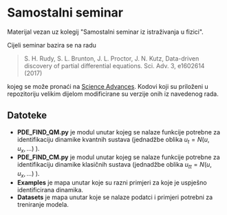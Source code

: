 # Samostalni seminar
Materijal vezan uz kolegij "Samostalni seminar iz istraživanja u fizici".

Cijeli seminar bazira se na radu

> S. H. Rudy, S. L. Brunton, J. L. Proctor, J. N. Kutz, Data-driven discovery of partial differential equations. Sci. Adv. 3, e1602614 (2017)

kojeg se može pronaći na [Science Advances](https://www.science.org/doi/10.1126/sciadv.1602614). Kodovi koji su priloženi u repozitoriju velikim dijelom modificirane su verzije onih iz navedenog rada.

## Datoteke
- **PDE_FIND_QM.py** je modul unutar kojeg se nalaze funkcije potrebne za identifikaciju dinamike kvantnih sustava (jednadžbe oblika $u_t=N(u,u_x,...)$ ).
- **PDE_FIND_CM.py** je modul unutar kojeg se nalaze funkcije potrebne za identifikaciju dinamike klasičnih sustava (jednadžbe oblika $u_{tt}=N(u,u_x,...)$ ).
- **Examples** je mapa unutar koje su razni primjeri za koje je uspješno identificirana dinamika.
- **Datasets** je mapa unutar koje se nalaze podatci i primjeri potrebni za treniranje modela.
